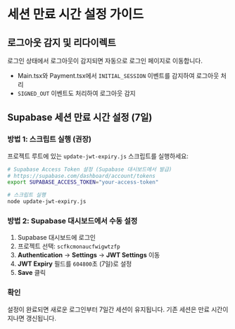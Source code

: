 # 세션 만료 시간 설정 가이드

## 로그아웃 감지 및 리다이렉트

로그인 상태에서 로그아웃이 감지되면 자동으로 로그인 페이지로 이동합니다.
- Main.tsx와 Payment.tsx에서 `INITIAL_SESSION` 이벤트를 감지하여 로그아웃 처리
- `SIGNED_OUT` 이벤트도 처리하여 로그아웃 감지

## Supabase 세션 만료 시간 설정 (7일)

### 방법 1: 스크립트 실행 (권장)

프로젝트 루트에 있는 `update-jwt-expiry.js` 스크립트를 실행하세요:

```bash
# Supabase Access Token 설정 (Supabase 대시보드에서 발급)
# https://supabase.com/dashboard/account/tokens
export SUPABASE_ACCESS_TOKEN="your-access-token"

# 스크립트 실행
node update-jwt-expiry.js
```

### 방법 2: Supabase 대시보드에서 수동 설정

1. Supabase 대시보드에 로그인
2. 프로젝트 선택: `scfkcmonaucfwigwtzfp`
3. **Authentication** → **Settings** → **JWT Settings** 이동
4. **JWT Expiry** 필드를 `604800`초 (7일)로 설정
5. **Save** 클릭

### 확인

설정이 완료되면 새로운 로그인부터 7일간 세션이 유지됩니다.
기존 세션은 만료 시간이 지나면 갱신됩니다.


